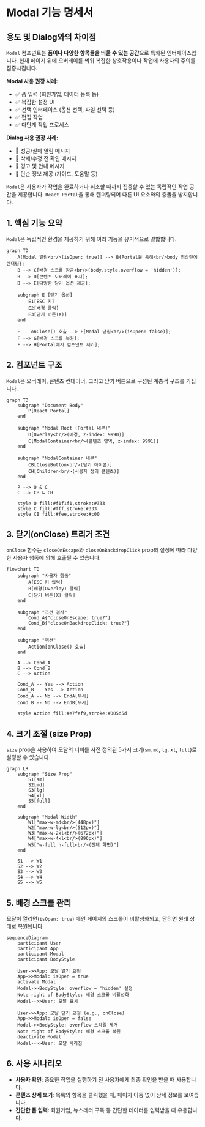 # Modal 기능 명세서

## 용도 및 Dialog와의 차이점

`Modal` 컴포넌트는 **폼이나 다양한 항목들을 띄울 수 있는 공간**으로 특화된 인터페이스입니다. 현재 페이지 위에 오버레이를 씌워 복잡한 상호작용이나 작업에 사용자의 주의를 집중시킵니다.

**Modal 사용 권장 사례:**
- ✅ 폼 입력 (회원가입, 데이터 등록 등)
- ✅ 복잡한 설정 UI
- ✅ 선택 인터페이스 (옵션 선택, 파일 선택 등)
- ✅ 편집 작업
- ✅ 다단계 작업 프로세스

**Dialog 사용 권장 사례:**
- 🔄 성공/실패 알림 메시지
- 🔄 삭제/수정 전 확인 메시지  
- 🔄 경고 및 안내 메시지
- 🔄 단순 정보 제공 (가이드, 도움말 등)

`Modal`은 사용자가 작업을 완료하거나 취소할 때까지 집중할 수 있는 독립적인 작업 공간을 제공합니다. `React Portal`을 통해 렌더링되어 다른 UI 요소와의 충돌을 방지합니다.

## 1. 핵심 기능 요약

`Modal`은 독립적인 환경을 제공하기 위해 여러 기능을 유기적으로 결합합니다.

```mermaid
graph TD
    A[Modal 열림<br/>(isOpen: true)] --> B{Portal을 통해<br/>body 최상단에 렌더링};
    B --> C[배경 스크롤 잠금<br/>(body.style.overflow = 'hidden')];
    B --> D[콘텐츠 오버레이 표시];
    D --> E[다양한 닫기 옵션 제공];

    subgraph E [닫기 옵션]
        E1[ESC 키]
        E2[배경 클릭]
        E3[닫기 버튼(X)]
    end

    E -- onClose() 호출 --> F[Modal 닫힘<br/>(isOpen: false)];
    F --> G[배경 스크롤 복원];
    F --> H[Portal에서 컴포넌트 제거];
```

## 2. 컴포넌트 구조

`Modal`은 오버레이, 콘텐츠 컨테이너, 그리고 닫기 버튼으로 구성된 계층적 구조를 가집니다.

```mermaid
graph TD
    subgraph "Document Body"
        P[React Portal]
    end

    subgraph "Modal Root (Portal 내부)"
        O[Overlay<br/>(배경, z-index: 9990)]
        C[ModalContainer<br/>(콘텐츠 영역, z-index: 9991)]
    end

    subgraph "ModalContainer 내부"
        CB[CloseButton<br/>(닫기 아이콘)]
        CH[Children<br/>(사용자 정의 콘텐츠)]
    end

    P --> O & C
    C --> CB & CH

    style O fill:#f1f1f1,stroke:#333
    style C fill:#fff,stroke:#333
    style CB fill:#fee,stroke:#c00
```

## 3. 닫기(onClose) 트리거 조건

`onClose` 함수는 `closeOnEscape`와 `closeOnBackdropClick` prop의 설정에 따라 다양한 사용자 행동에 의해 호출될 수 있습니다.

```mermaid
flowchart TD
    subgraph "사용자 행동"
        A[ESC 키 입력]
        B[배경(Overlay) 클릭]
        C[닫기 버튼(X) 클릭]
    end

    subgraph "조건 검사"
        Cond_A{"closeOnEscape: true?"}
        Cond_B{"closeOnBackdropClick: true?"}
    end

    subgraph "액션"
        Action[onClose() 호출]
    end

    A --> Cond_A
    B --> Cond_B
    C --> Action

    Cond_A -- Yes --> Action
    Cond_B -- Yes --> Action
    Cond_A -- No --> EndA[무시]
    Cond_B -- No --> EndB[무시]

    style Action fill:#e7fef9,stroke:#005d5d
```

## 4. 크기 조절 (size Prop)

`size` prop을 사용하여 모달의 너비를 사전 정의된 5가지 크기(`sm`, `md`, `lg`, `xl`, `full`)로 설정할 수 있습니다.

```mermaid
graph LR
    subgraph "Size Prop"
        S1[sm]
        S2[md]
        S3[lg]
        S4[xl]
        S5[full]
    end

    subgraph "Modal Width"
        W1["max-w-md<br/>(448px)"]
        W2["max-w-lg<br/>(512px)"]
        W3["max-w-2xl<br/>(672px)"]
        W4["max-w-4xl<br/>(896px)"]
        W5["w-full h-full<br/>(전체 화면)"]
    end

    S1 --> W1
    S2 --> W2
    S3 --> W3
    S4 --> W4
    S5 --> W5
```

## 5. 배경 스크롤 관리

모달이 열리면(`isOpen: true`) 메인 페이지의 스크롤이 비활성화되고, 닫히면 원래 상태로 복원됩니다.

```mermaid
sequenceDiagram
    participant User
    participant App
    participant Modal
    participant BodyStyle

    User->>App: 모달 열기 요청
    App->>Modal: isOpen = true
    activate Modal
    Modal->>BodyStyle: overflow = 'hidden' 설정
    Note right of BodyStyle: 배경 스크롤 비활성화
    Modal-->>User: 모달 표시

    User->>App: 모달 닫기 요청 (e.g., onClose)
    App->>Modal: isOpen = false
    Modal->>BodyStyle: overflow 스타일 제거
    Note right of BodyStyle: 배경 스크롤 복원
    deactivate Modal
    Modal-->>User: 모달 사라짐
```

## 6. 사용 시나리오

- **사용자 확인**: 중요한 작업을 실행하기 전 사용자에게 최종 확인을 받을 때 사용합니다.
- **콘텐츠 상세 보기**: 목록의 항목을 클릭했을 때, 페이지 이동 없이 상세 정보를 보여줍니다.
- **간단한 폼 입력**: 회원가입, 뉴스레터 구독 등 간단한 데이터를 입력받을 때 유용합니다.
